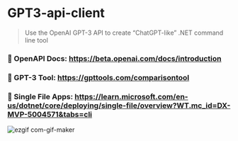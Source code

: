 # GPT3-api-client
>Use the OpenAI GPT-3 API to create “ChatGPT-like” .NET command line tool

### 🔗 OpenAPI Docs: https://beta.openai.com/docs/introduction
### 🔗 GPT-3 Tool: https://gpttools.com/comparisontool
### 🔗 Single File Apps: https://learn.microsoft.com/en-us/dotnet/core/deploying/single-file/overview?WT.mc_id=DX-MVP-5004571&tabs=cli


![ezgif com-gif-maker](https://user-images.githubusercontent.com/30123318/214145096-7e2f5013-f9ec-4c91-8474-d822b342c4f3.gif)
